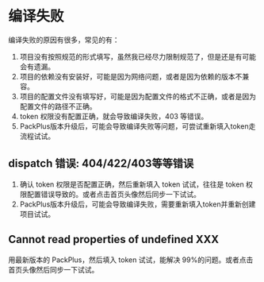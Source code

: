 # 编译失败

编译失败的原因有很多，常见的有：

1. 项目没有按照规范的形式填写，虽然我已经尽力限制规范了，但是还是有可能会有遗漏。
2. 项目的依赖没有安装好，可能是因为网络问题，或者是因为依赖的版本不兼容。
3. 项目的配置文件没有填写好，可能是因为配置文件的格式不正确，或者是因为配置文件的路径不正确。
4. token 权限没有配置正确，就会导致编译失败，403 等错误。
5. PackPlus版本升级后，可能会导致编译失败等问题，可尝试重新填入token走流程试试。

## dispatch 错误: 404/422/403等等错误

1. 确认 token 权限是否配置正确，然后重新填入 token 试试，往往是 token 权限配置错误导致的。或者点击首页头像然后同步一下试试。
2. PackPlus版本升级后，可能会导致编译失败，需要重新填入token并重新创建项目试试。

## Cannot read properties of undefined XXX

用最新版本的 PackPlus，然后填入 token 试试，能解决 99%的问题。或者点击首页头像然后同步一下试试。